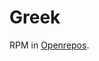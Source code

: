 Greek
=====

RPM in <a href="https://openrepos.net/content/tmi/greek-keyboard-arrows">Openrepos</a>.
